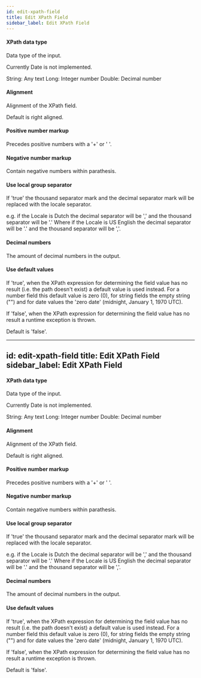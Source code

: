```yaml
---
id: edit-xpath-field
title: Edit XPath Field
sidebar_label: Edit XPath Field
---
```

#### XPath data type
Data type of the input.

Currently Date is not implemented.

String: Any text
Long: Integer number
Double: Decimal number

#### Alignment
Alignment of the XPath field.

Default is right aligned.

#### Positive number markup
Precedes positive numbers with a '+' or '  '.

#### Negative number markup
Contain negative numbers within parathesis.

#### Use local group separator
If 'true' the thousand separator mark and the decimal separator mark will be replaced with the locale separator.

e.g. if the Locale is Dutch the decimal separator will be ',' and the thousand separator will be '.' Where if the Locale is US English the decimal separator will be '.' and the thousand separator will be ','.

#### Decimal numbers
The amount of decimal numbers in the output.

#### Use default values
If 'true', when the XPath expression for determining the field value has no result (i.e. the path doesn't exist) a default value is used instead. For a number field this default value is zero (0), for string fields the empty string ("") and for date values the 'zero date' (midnight, January 1, 1970 UTC).

If 'false', when the XPath expression for determining the field value has no result a runtime exception is thrown.

Default is 'false'.

---
id: edit-xpath-field
title: Edit XPath Field
sidebar_label: Edit XPath Field
---
#### XPath data type
Data type of the input.

Currently Date is not implemented.

String: Any text
Long: Integer number
Double: Decimal number

#### Alignment
Alignment of the XPath field.

Default is right aligned.

#### Positive number markup
Precedes positive numbers with a '+' or '  '.

#### Negative number markup
Contain negative numbers within parathesis.

#### Use local group separator
If 'true' the thousand separator mark and the decimal separator mark will be replaced with the locale separator.

e.g. if the Locale is Dutch the decimal separator will be ',' and the thousand separator will be '.' Where if the Locale is US English the decimal separator will be '.' and the thousand separator will be ','.

#### Decimal numbers
The amount of decimal numbers in the output.

#### Use default values
If 'true', when the XPath expression for determining the field value has no result (i.e. the path doesn't exist) a default value is used instead. For a number field this default value is zero (0), for string fields the empty string ("") and for date values the 'zero date' (midnight, January 1, 1970 UTC).

If 'false', when the XPath expression for determining the field value has no result a runtime exception is thrown.

Default is 'false'.

